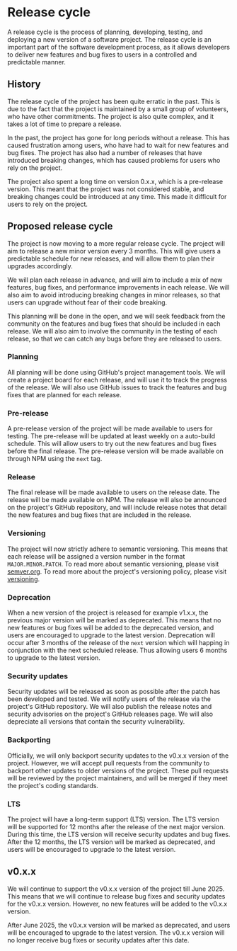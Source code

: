 # Release cycle

A release cycle is the process of planning, developing, testing, and deploying a new version of a software project. The release cycle is an important part of the software development process, as it allows developers to deliver new features and bug fixes to users in a controlled and predictable manner.

## History

The release cycle of the project has been quite erratic in the past. This is due to the fact that the project is maintained by a small group of volunteers, who have other commitments. The project is also quite complex, and it takes a lot of time to prepare a release.

In the past, the project has gone for long periods without a release. This has caused frustration among users, who have had to wait for new features and bug fixes. The project has also had a number of releases that have introduced breaking changes, which has caused problems for users who rely on the project.

The project also spent a long time on version 0.x.x, which is a pre-release version. This meant that the project was not considered stable, and breaking changes could be introduced at any time. This made it difficult for users to rely on the project.

## Proposed release cycle

The project is now moving to a more regular release cycle. The project will aim to release a new minor version every 3 months. This will give users a predictable schedule for new releases, and will allow them to plan their upgrades accordingly.

We will plan each release in advance, and will aim to include a mix of new features, bug fixes, and performance improvements in each release. We will also aim to avoid introducing breaking changes in minor releases, so that users can upgrade without fear of their code breaking.

This planning will be done in the open, and we will seek feedback from the community on the features and bug fixes that should be included in each release. We will also aim to involve the community in the testing of each release, so that we can catch any bugs before they are released to users.

### Planning

All planning will be done using GitHub's project management tools. We will create a project board for each release, and will use it to track the progress of the release. We will also use GitHub issues to track the features and bug fixes that are planned for each release.

### Pre-release

A pre-release version of the project will be made available to users for testing. The pre-release will be updated at least weekly on a auto-build schedule. This will allow users to try out the new features and bug fixes before the final release. The pre-release version will be made available on through NPM using the `next` tag.

### Release

The final release will be made available to users on the release date. The release will be made available on NPM. The release will also be announced on the project's GitHub repository, and will include release notes that detail the new features and bug fixes that are included in the release.

### Versioning

The project will now strictly adhere to semantic versioning. This means that each release will be assigned a version number in the format `MAJOR.MINOR.PATCH`. To read more about semantic versioning, please visit [semver.org](https://semver.org/). To read more about the project's versioning policy, please visit [versioning](/pages/misc/semver).

### Deprecation

When a new version of the project is released for example v1.x.x, the previous major version will be marked as deprecated. This means that no new features or bug fixes will be added to the deprecated version, and users are encouraged to upgrade to the latest version. Deprecation will occur after 3 months of the release of the `next` version which will happing in conjunction with the next scheduled release. Thus allowing users 6 months to upgrade to the latest version.

### Security updates

Security updates will be released as soon as possible after the patch has been developed and tested. We will notify users of the release via the project's GitHub repository. We will also publish the release notes and security advisories on the project's GitHub releases page. We will also depreciate all versions that contain the security vulnerability.

### Backporting

Officially, we will only backport security updates to the v0.x.x version of the project. However, we will accept pull requests from the community to backport other updates to older versions of the project. These pull requests will be reviewed by the project maintainers, and will be merged if they meet the project's coding standards.

### LTS

The project will have a long-term support (LTS) version. The LTS version will be supported for 12 months after the release of the next major version. During this time, the LTS version will receive security updates and bug fixes. After the 12 months, the LTS version will be marked as deprecated, and users will be encouraged to upgrade to the latest version.

## v0.x.x

We will continue to support the v0.x.x version of the project till June 2025. This means that we will continue to release bug fixes and security updates for the v0.x.x version. However, no new features will be added to the v0.x.x version.

After June 2025, the v0.x.x version will be marked as deprecated, and users will be encouraged to upgrade to the latest version. The v0.x.x version will no longer receive bug fixes or security updates after this date.
